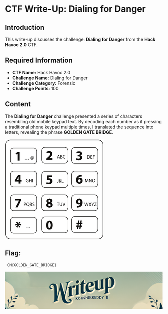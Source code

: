 # CTF Write-Up: Dialing for Danger

## Introduction

This write-up discusses the challenge: **Dialing for Danger** from the **Hack Havoc 2.0** CTF.

## Required Information

- **CTF Name:** Hack Havoc 2.0
- **Challenge Name:** Dialing for Danger
- **Challenge Category:** Forensic
- **Challenge Points:** 100

## Content
The **Dialing for Danger** challenge presented a series of characters resembling old mobile keypad text. By decoding each number as if pressing a traditional phone keypad multiple times, I translated the sequence into letters, revealing the phrase **GOLDEN GATE BRIDGE**.

![](src\images\34.png)

## Flag: 
     CM{GOLDEN_GATE_BRIDGE}
![CTF Writeup by KoushikReddyB](src\images\Credits.png)
